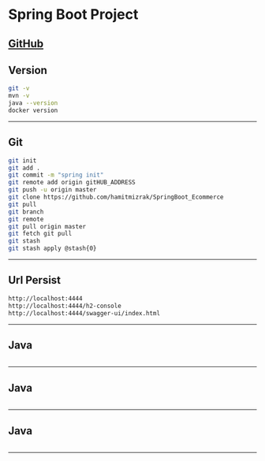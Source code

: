 # Spring Boot Project
[GitHub](https://github.com/hamitmizrak/SpringBoot_Ecommerce)
---

## Version
```sh
git -v
mvn -v
java --version
docker version

```
---


## Git
```sh
git init
git add .
git commit -m "spring init"
git remote add origin gitHUB_ADDRESS
git push -u origin master
git clone https://github.com/hamitmizrak/SpringBoot_Ecommerce
git pull
git branch
git remote 
git pull origin master
git fetch git pull
git stash
git stash apply @stash{0}
```
---


## Url Persist
```sh
http://localhost:4444
http://localhost:4444/h2-console
http://localhost:4444/swagger-ui/index.html

```
---


## Java
```sh

```
---


## Java
```sh

```
---


## Java
```sh

```
---